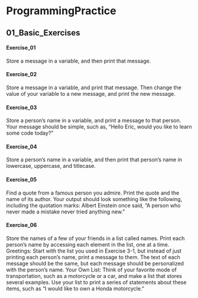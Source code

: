 # ProgrammingPractice

## 01_Basic_Exercises
#### Exercise_01
Store a message in a variable, and then print that message.
#### Exercise_02
Store a message in a variable, and print that message.
Then change the value of your variable to a new message, and print the new message.
#### Exercise_03
Store a person’s name in a variable, and print a message to that person. Your message should be simple, such as, “Hello Eric, 
would you like to learn some code today?”
#### Exercise_04
Store a person’s name in a variable, and then print that person’s name in lowercase, uppercase, and titlecase.
#### Exercise_05
Find a quote from a famous person you admire. Print the quote and the name of its author. 
Your output should look something like the following, including the quotation marks:
Albert Einstein once said, “A person who never made a mistake never tried anything new.”
#### Exercise_06
Store the names of a few of your friends in a list called names. Print 
each person’s name by accessing each element in the list, one at a time.
Greetings: Start with the list you used in Exercise 3-1, but instead of just 
printing each person’s name, print a message to them. The text of each message should be the same, but each message should be personalized with the 
person’s name.
Your Own List: Think of your favorite mode of transportation, such as a 
motorcycle or a car, and make a list that stores several examples. Use your list 
to print a series of statements about these items, such as “I would like to own a 
Honda motorcycle.”
